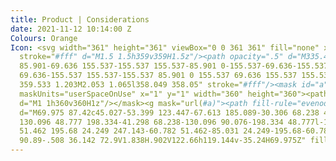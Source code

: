 ```yaml
---
title: Product | Considerations
date: 2021-11-12 10:14:00 Z
Colours: Orange
Icon: <svg width="361" height="361" viewBox="0 0 361 361" fill="none" xmlns="http://www.w3.org/2000/svg"><path
  stroke="#fff" d="M1.5 1.5h359v359H1.5z"/><path opacity=".5" d="M335.421 182.671c0
  85.901-69.636 155.537-155.537 155.537-85.901 0-155.537-69.636-155.537-155.537 0-85.9
  69.636-155.537 155.537-155.537 85.901 0 155.537 69.636 155.537 155.537ZM1.204 358.974
  359.533 1.203M2.053 1.065l358.049 358.05" stroke="#fff"/><mask id="a" style="mask-type:alpha"
  maskUnits="userSpaceOnUse" x="1" y="1" width="360" height="360"><path fill="#C4C4C4"
  d="M1 1h360v360H1z"/></mask><g mask="url(#a)"><path fill-rule="evenodd" clip-rule="evenodd"
  d="M69.975 87.42c45.027-53.399 123.447-67.613 185.089-30.306 68.238 41.299 90.076
  130.096 48.777 198.334-41.298 68.238-130.096 90.076-198.334 48.777l-18.402 30.407c85.031
  51.462 195.68 24.249 247.143-60.782 51.462-85.031 24.249-195.68-60.782-247.143C193.505-21.686
  90.89-.508 36.142 72.9V1.838H.902V122.66h119.144v-35.24H69.975Z" fill="#fff"/></g></svg>
---
```


